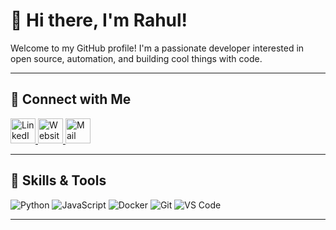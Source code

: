 # 👋 Hi there, I'm Rahul!

Welcome to my GitHub profile! I'm a passionate developer interested in open source, automation, and building cool things with code.

---


## 🔗 Connect with Me

<a href="https://linkedin.com/in/yourprofile" target="_blank">
  <img src="https://upload.wikimedia.org/wikipedia/commons/c/ca/LinkedIn_logo_initials.png" width="40" height="40" alt="LinkedIn"/>
</a>
<a href="https://yourwebsite.com" target="_blank">
  <img src="https://raw.githubusercontent.com/CLorant/readme-social-icons/main/icons/regular/web.svg" width="40" height="40" alt="Website"/>
</a>
<a href="mailto:youremail@example.com" target="_blank">
  <img src="https://raw.githubusercontent.com/CLorant/readme-social-icons/main/icons/regular/mail.svg" width="40" height="40" alt="Mail"/>
</a>

---

## 🚀 Skills & Tools

![Python](https://img.shields.io/badge/Python-3776AB?logo=python&logoColor=white)
![JavaScript](https://img.shields.io/badge/JavaScript-F7DF1E?logo=javascript&logoColor=black)
![Docker](https://img.shields.io/badge/Docker-2496ED?logo=docker&logoColor=white)
![Git](https://img.shields.io/badge/Git-F05032?logo=git&logoColor=white)
![VS Code](https://img.shields.io/badge/VS_Code-007ACC?logo=visual-studio-code&logoColor=white)

---
